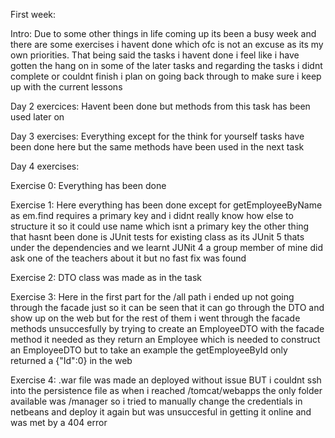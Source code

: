 First week:

Intro: Due to some other things in life coming up its been a busy week and there are some exercises i havent done which ofc is not an excuse as its my own priorities.
That being said the tasks i havent done i feel like i have gotten the hang on in some of the later tasks and regarding the tasks i didnt complete or couldnt finish i plan on going back through to make sure i keep up with the current lessons

Day 2 exercices: Havent been done but methods from this task has been used later on

Day 3 exercises: Everything except for the think for yourself tasks have been done here but the same methods have been used in the next task

Day 4 exercises: 

Exercise 0: Everything has been done

Exercise 1: Here everything has been done except for getEmployeeByName as em.find requires a primary key and i didnt really know how else to structure it so it could use name which isnt a primary key
the other thing that hasnt been done is JUnit tests for existing class as its JUnit 5 thats under the dependencies and we learnt JUNit 4 a group member of mine did ask one of the teachers about it but no fast fix was found 

Exercise 2: DTO class was made as in the task

Exercise 3: Here in the first part for the /all path i ended up not going through the facade just so it can be seen that it can go through the DTO and show up on the web but for the rest of them i went through the facade methods unsuccesfully by trying to create an EmployeeDTO with the facade method it needed as they return an Employee which is needed to construct an EmployeeDTO but to take an example the getEmployeeById only returned a {"Id":0} in the web

Exercise 4: .war file was made an deployed without issue BUT i couldnt ssh into the persistence file as when i reached /tomcat/webapps the only folder available was /manager so i tried to manually change the credentials in netbeans and deploy it again but was unsuccesful in getting it online and was met by a 404 error
